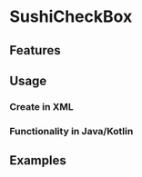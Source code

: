 # SushiCheckBox

## Features

## Usage

### Create in XML

### Functionality in Java/Kotlin

## Examples
